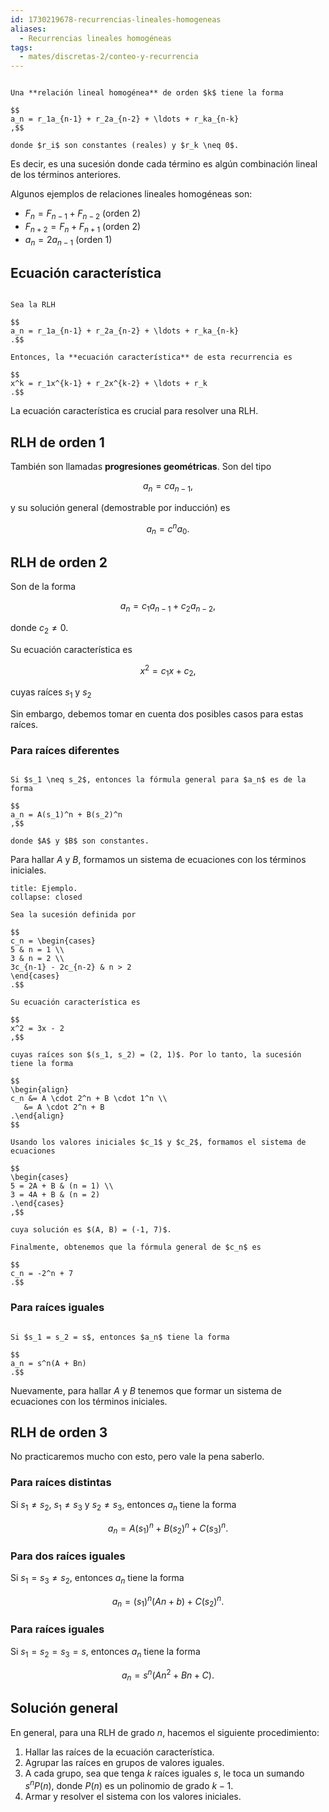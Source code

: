 ```yaml
---
id: 1730219678-recurrencias-lineales-homogeneas
aliases:
  - Recurrencias lineales homogéneas
tags:
  - mates/discretas-2/conteo-y-recurrencia
---
```


```ad-definition

Una **relación lineal homogénea** de orden $k$ tiene la forma

$$
a_n = r_1a_{n-1} + r_2a_{n-2} + \ldots + r_ka_{n-k}
,$$

donde $r_i$ son constantes (reales) y $r_k \neq 0$.

```

Es decir, es una sucesión donde cada término es algún combinación lineal de los términos anteriores.

Algunos ejemplos de relaciones lineales homogéneas son:

- $F_n = F_{n-1} + F_{n-2}$ (orden 2)
- $F_{n+2} = F_n + F_{n+1}$ (orden 2)
- $a_n = 2a_{n-1}$ (orden 1)

## Ecuación característica

```ad-definition

Sea la RLH

$$
a_n = r_1a_{n-1} + r_2a_{n-2} + \ldots + r_ka_{n-k}
.$$

Entonces, la **ecuación característica** de esta recurrencia es

$$
x^k = r_1x^{k-1} + r_2x^{k-2} + \ldots + r_k
.$$

```

La ecuación característica es crucial para resolver una RLH.

## RLH de orden 1

También son llamadas **progresiones geométricas**. Son del tipo

$$
a_n = ca_{n-1}
,$$

y su solución general (demostrable por inducción) es

$$
a_n = c^n a_0
.$$

## RLH de orden 2

Son de la forma

$$
a_n = c_1a_{n-1} + c_2a_{n-2}
,$$

donde $c_2 \neq 0$.

Su ecuación característica es

$$
x^2 = c_1x + c_2
,$$

cuyas raíces $s_1$ y $s_2$

Sin embargo, debemos tomar en cuenta dos posibles casos para estas raíces.

### Para raíces diferentes

```ad-theorem

Si $s_1 \neq s_2$, entonces la fórmula general para $a_n$ es de la forma

$$
a_n = A(s_1)^n + B(s_2)^n
,$$

donde $A$ y $B$ son constantes.

```

Para hallar $A$ y $B$, formamos un sistema de ecuaciones con los términos iniciales.

```ad-example
title: Ejemplo.
collapse: closed

Sea la sucesión definida por

$$
c_n = \begin{cases}
5 & n = 1 \\
3 & n = 2 \\
3c_{n-1} - 2c_{n-2} & n > 2
\end{cases}
.$$

Su ecuación característica es

$$
x^2 = 3x - 2
,$$

cuyas raíces son $(s_1, s_2) = (2, 1)$. Por lo tanto, la sucesión tiene la forma

$$
\begin{align}
c_n &= A \cdot 2^n + B \cdot 1^n \\
   &= A \cdot 2^n + B
.\end{align}
$$

Usando los valores iniciales $c_1$ y $c_2$, formamos el sistema de ecuaciones

$$
\begin{cases}
5 = 2A + B & (n = 1) \\
3 = 4A + B & (n = 2)
.\end{cases}
,$$

cuya solución es $(A, B) = (-1, 7)$.

Finalmente, obtenemos que la fórmula general de $c_n$ es

$$
c_n = -2^n + 7
.$$

```

### Para raíces iguales

```ad-theorem

Si $s_1 = s_2 = s$, entonces $a_n$ tiene la forma

$$
a_n = s^n(A + Bn)
.$$

```

Nuevamente, para hallar $A$ y $B$ tenemos que formar un sistema de ecuaciones con los términos iniciales.

## RLH de orden 3

No practicaremos mucho con esto, pero vale la pena saberlo.

### Para raíces distintas

Si $s_1 \neq s_2$, $s_1 \neq s_3$ y $s_2 \neq s_3$, entonces $a_n$ tiene la forma

$$
a_n = A(s_1)^n + B(s_2)^n + C(s_3)^n
.$$

### Para dos raíces iguales

Si $s_1 = s_3 \neq s_2$, entonces $a_n$ tiene la forma

$$
a_n = (s_1)^n(An + b) + C(s_2)^n
.$$

### Para raíces iguales

Si $s_1 = s_2 = s_3 = s$, entonces $a_n$ tiene la forma

$$
a_n = s^n(An^2 + Bn + C)
.$$

## Solución general

En general, para una RLH de grado $n$, hacemos el siguiente procedimiento:

1. Hallar las raíces de la ecuación característica.
2. Agrupar las raíces en grupos de valores iguales.
3. A cada grupo, sea que tenga $k$ raíces iguales $s$, le toca un sumando $s^n P(n)$, donde $P(n)$ es un polinomio de grado $k - 1$.
4. Armar y resolver el sistema con los valores iniciales.
